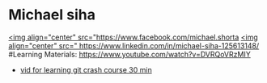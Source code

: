 # Michael siha
<a href="https://www.facebook.com/andrew.sherif.900" target="blank"><img align="center" src="https://www.facebook.com/michael.shorta
<a href="https://www.linkedin.com/in/andrewgobrial" target="blank"><img align="center" src=" https://www.linkedin.com/in/michael-siha-125613148/
#Learning Materials:
https://www.youtube.com/watch?v=DVRQoVRzMIY
- [vid for learning git crash course 30 min](https://youtu.be/SWYqp7iY_Tc)
